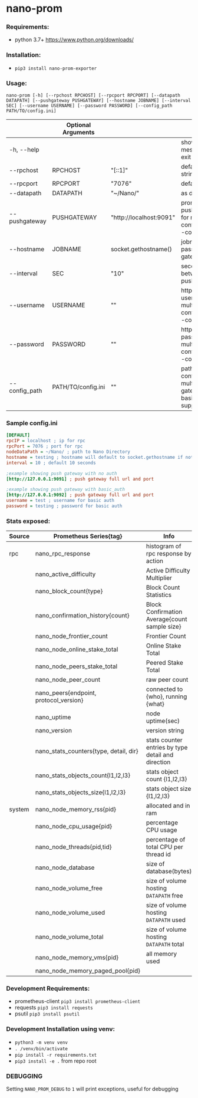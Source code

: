 # nano-prom

### Requirements:
* python 3.7+ https://www.python.org/downloads/

### Installation:
* `pip3 install nano-prom-exporter`  

### Usage: 
`nano-prom [-h] [--rpchost RPCHOST] [--rpcport RPCPORT] [--datapath DATAPATH] [--pushgateway PUSHGATEWAY] [--hostname JOBNAME] [--interval SEC] [--username USERNAME] [--password PASSWORD] [--config_path PATH/TO/config.ini]`

||Optional Arguments| | |
|---|---|---|---|
|-h, --help| | |show this help message and exit|
|--rpchost|RPCHOST|"[::1]"|default host string|
|--rpcport|RPCPORT|"7076"|default rpc port|
|--datapath|DATAPATH|"~/Nano/"|as default|
|--pushgateway|PUSHGATEWAY|"http://localhost:9091"| prometheus push gateway, for multiple use config.ini and --config_path|
|--hostname|JOBNAME|socket.gethostname()| jobname to pass to gateway
|--interval|SEC|"10"|seconds between pushing|
|--username|USERNAME|""|http_basic_auth username, for multiple use config.ini and --config_path|
|--password|PASSWORD|""|http_basic_auth password, for multiple use config.ini and --config_path|
|--config_path|PATH/TO/config.ini|""|path to config.ini for multiple push gateway and basic_auth support|

### Sample config.ini
```ini
[DEFAULT]
rpcIP = localhost ; ip for rpc
rpcPort = 7076 ; port for rpc
nodeDataPath = ~/Nano/ ; path to Nano Directory
hostname = testing ; hostname will default to socket.gethostname if not configured
interval = 10 ; default 10 seconds

;example showing push gateway with no auth
[http://127.0.0.1:9091] ; push gateway full url and port

;example showing push gateway with basic_auth
[http://127.0.0.1:9092] ; push gateway full url and port
username = test ; username for basic auth
password = testing ; password for basic auth 

```

### Stats exposed:

|Source|Prometheus Series{tag}|Info|
|---|---|---|
|rpc|nano_rpc_response|histogram of rpc response by action|
| |nano_active_difficulty|Active Difficulty Multiplier|
| |nano_block_count{type}|Block Count Statistics|
| |nano_confirmation_history{count}|Block Confirmation Average{count sample size}|
| |nano_node_frontier_count|Frontier Count|
| |nano_node_online_stake_total|Online Stake Total|
| |nano_node_peers_stake_total|Peered Stake Total|
| |nano_node_peer_count|raw peer count|
| |nano_peers{endpoint, protocol_version}|connected to {who}, running {what}|
| |nano_uptime|node uptime(sec)|
| |nano_version|version string|
| |nano_stats_counters{type, detail, dir} |stats counter entries by type detail and direction |
| |nano_stats_objects_count{l1,l2,l3} |stats object count {l1,l2,l3}|
| |nano_stats_objects_size{l1,l2,l3} |stats object size {l1,l2,l3}|
|system|nano_node_memory_rss{pid}|allocated and in ram|
| |nano_node_cpu_usage{pid}|percentage CPU usage|
| |nano_node_threads{pid,tid}|percentage of total CPU per thread id |
| |nano_node_database|size of database(bytes)|
| |nano_node_volume_free|size of volume hosting `DATAPATH` free|
| |nano_node_volume_used|size of volume hosting `DATAPATH` used|
| |nano_node_volume_total|size of volume hosting `DATAPATH` total|
| |nano_node_memory_vms{pid}|all memory used|
| |nano_node_memory_paged_pool{pid}| |

### Development Requirements:
* prometheus-client `pip3 install prometheus-client`
* requests `pip3 install requests`
* psutil `pip3 install psutil`

### Development Installation using venv:
* `python3 -m venv venv`
* `. /venv/bin/activate`
* `pip install -r requirements.txt`
* `pip3 install -e .` from repo root

### DEBUGGING

Setting `NANO_PROM_DEBUG` to `1` will print exceptions, useful for debugging